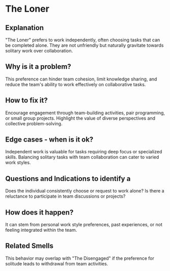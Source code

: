 # The Loner
## Explanation
"The Loner" prefers to work independently, often choosing tasks that can be completed alone. They are not unfriendly but naturally gravitate towards solitary work over collaboration.

## Why is it a problem?
This preference can hinder team cohesion, limit knowledge sharing, and reduce the team's ability to work effectively on collaborative tasks.

## How to fix it?
Encourage engagement through team-building activities, pair programming, or small group projects. Highlight the value of diverse perspectives and collective problem-solving.

## Edge cases - when is it ok?
Independent work is valuable for tasks requiring deep focus or specialized skills. Balancing solitary tasks with team collaboration can cater to varied work styles.

## Questions and Indications to identify a
Does the individual consistently choose or request to work alone?
Is there a reluctance to participate in team discussions or projects?

## How does it happen?
It can stem from personal work style preferences, past experiences, or not feeling integrated within the team.

## Related Smells
This behavior may overlap with "The Disengaged" if the preference for solitude leads to withdrawal from team activities.